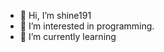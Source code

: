 - 👋 Hi, I’m shine191
- 👀 I’m interested in programming.
- 🌱 I’m currently learning

<!---
nineteen57/nineteen57 is a ✨ special ✨ repository because its `README.md` (this file) appears on your GitHub profile.
You can click the Preview link to take a look at your changes.
--->
